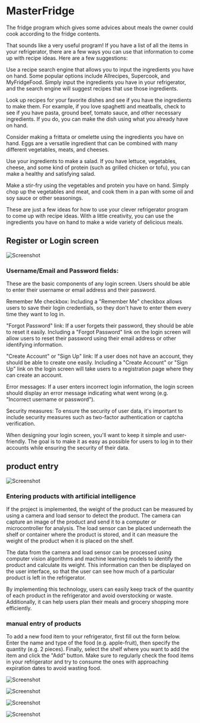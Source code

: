 # MasterFridge
The fridge program which gives some advices about meals the owner could cook according to the fridge contents.

That sounds like a very useful program! If you have a list of all the items in your refrigerator, there are a few ways you can use that information to come up with recipe ideas. Here are a few suggestions:

Use a recipe search engine that allows you to input the ingredients you have on hand. Some popular options include Allrecipes, Supercook, and MyFridgeFood. Simply input the ingredients you have in your refrigerator, and the search engine will suggest recipes that use those ingredients.

Look up recipes for your favorite dishes and see if you have the ingredients to make them. For example, if you love spaghetti and meatballs, check to see if you have pasta, ground beef, tomato sauce, and other necessary ingredients. If you do, you can make the dish using what you already have on hand.

Consider making a frittata or omelette using the ingredients you have on hand. Eggs are a versatile ingredient that can be combined with many different vegetables, meats, and cheeses.

Use your ingredients to make a salad. If you have lettuce, vegetables, cheese, and some kind of protein (such as grilled chicken or tofu), you can make a healthy and satisfying salad.

Make a stir-fry using the vegetables and protein you have on hand. Simply chop up the vegetables and meat, and cook them in a pan with some oil and soy sauce or other seasonings.

These are just a few ideas for how to use your clever refrigerator program to come up with recipe ideas. With a little creativity, you can use the ingredients you have on hand to make a wide variety of delicious meals.

## Register or Login screen 
![Screenshot](register_program.PNG)

### Username/Email and Password fields: 
These are the basic components of any login screen. Users should be able to enter their username or email address and their password.

Remember Me checkbox: Including a "Remember Me" checkbox allows users to save their login credentials, so they don't have to enter them every time they want to log in.

"Forgot Password" link: If a user forgets their password, they should be able to reset it easily. Including a "Forgot Password" link on the login screen will allow users to reset their password using their email address or other identifying information.

"Create Account" or "Sign Up" link: If a user does not have an account, they should be able to create one easily. Including a "Create Account" or "Sign Up" link on the login screen will take users to a registration page where they can create an account.

Error messages: If a user enters incorrect login information, the login screen should display an error message indicating what went wrong (e.g. "Incorrect username or password").

Security measures: To ensure the security of user data, it's important to include security measures such as two-factor authentication or captcha verification.

When designing your login screen, you'll want to keep it simple and user-friendly. The goal is to make it as easy as possible for users to log in to their accounts while ensuring the security of their data.

## product entry
![Screenshot](recipes.PNG)

### Entering products with artificial intelligence

If the project is implemented, the weight of the product can be measured by using a camera and load sensor to detect the product. The camera can capture an image of the product and send it to a computer or microcontroller for analysis. The load sensor can be placed underneath the shelf or container where the product is stored, and it can measure the weight of the product when it is placed on the shelf.

The data from the camera and load sensor can be processed using computer vision algorithms and machine learning models to identify the product and calculate its weight. This information can then be displayed on the user interface, so that the user can see how much of a particular product is left in the refrigerator.

By implementing this technology, users can easily keep track of the quantity of each product in the refrigerator and avoid overstocking or waste. Additionally, it can help users plan their meals and grocery shopping more efficiently.

### manual entry of products
To add a new food item to your refrigerator, first fill out the form below. Enter the name and type of the food (e.g. apple-fruit), then specify the quantity (e.g. 2 pieces). Finally, select the shelf where you want to add the item and click the "Add" button. Make sure to regularly check the food items in your refrigerator and try to consume the ones with approaching expiration dates to avoid wasting food.

![Screenshot](add_delete.PNG)

![Screenshot](foods.PNG)

![Screenshot](register.PNG)

![Screenshot](meal.PNG)


